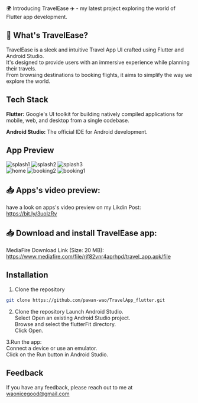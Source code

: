 🌍 Introducing TravelEase ✈️ - my latest project exploring the world of Flutter app development.

## 📱 What's TravelEase?
TravelEase is a sleek and intuitive Travel App UI crafted using Flutter and Android Studio.\
It's designed to provide users with an immersive experience while planning their travels. \
From browsing destinations to booking flights, it aims to simplify the way we explore the world.

## Tech Stack

**Flutter:** Google's UI toolkit for building natively compiled applications for mobile, web, and desktop from a single codebase.

**Android Studio:** The official IDE for Android development.

## App Preview

![splash1](https://github.com/pawan-wao/TravelApp_flutter/assets/119276655/310a50e4-0bdb-462b-86c8-af65f2ad1446)
![splash2](https://github.com/pawan-wao/TravelApp_flutter/assets/119276655/c66b68ed-4a77-4d4d-aac1-bec3112e32a4)
![splash3](https://github.com/pawan-wao/TravelApp_flutter/assets/119276655/b22bbf16-0e08-4b92-955d-bb194b94e45a)\
![home](https://github.com/pawan-wao/TravelApp_flutter/assets/119276655/ad683a53-251d-4241-b23f-2fafd0b4b2e8)
![booking2](https://github.com/pawan-wao/TravelApp_flutter/assets/119276655/b186b4b7-a208-4730-b543-6046fcdea2d2)
![booking1](https://github.com/pawan-wao/TravelApp_flutter/assets/119276655/58fbc736-c7b0-47d6-a8b8-848dd9b72abd)



## 📥 Apps's video preview:
have a look on apps's video preview on my Likdin Post:
https://bit.ly/3uoIzRv


## 📥 Download and install TravelEase app:

MediaFire Download Link (Size: 20 MB): 
https://www.mediafire.com/file/rjf82vnr4aprhpd/travel_app.apk/file

## Installation

1. Clone the repository

```bash
git clone https://github.com/pawan-wao/TravelApp_flutter.git
```
2. Clone the repository
Launch Android Studio.\
Select Open an existing Android Studio project.\
Browse and select the flutterFit directory.\
Click Open.    

3.Run the app:\
Connect a device or use an emulator.\
Click on the Run button in Android Studio.

## Feedback
If you have any feedback, please reach out to me at waonicegood@gmail.com

